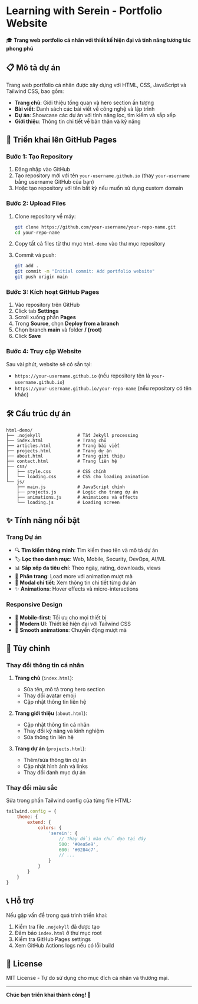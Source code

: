 # Learning with Serein - Portfolio Website

🎓 **Trang web portfolio cá nhân với thiết kế hiện đại và tính năng tương tác phong phú**

## 📋 Mô tả dự án

Trang web portfolio cá nhân được xây dựng với HTML, CSS, JavaScript và Tailwind CSS, bao gồm:

- **Trang chủ**: Giới thiệu tổng quan và hero section ấn tượng
- **Bài viết**: Danh sách các bài viết về công nghệ và lập trình
- **Dự án**: Showcase các dự án với tính năng lọc, tìm kiếm và sắp xếp
- **Giới thiệu**: Thông tin chi tiết về bản thân và kỹ năng

## 🚀 Triển khai lên GitHub Pages

### Bước 1: Tạo Repository

1. Đăng nhập vào GitHub
2. Tạo repository mới với tên `your-username.github.io` (thay `your-username` bằng username GitHub của bạn)
3. Hoặc tạo repository với tên bất kỳ nếu muốn sử dụng custom domain

### Bước 2: Upload Files

1. Clone repository về máy:
   ```bash
   git clone https://github.com/your-username/your-repo-name.git
   cd your-repo-name
   ```

2. Copy tất cả files từ thư mục `html-demo` vào thư mục repository

3. Commit và push:
   ```bash
   git add .
   git commit -m "Initial commit: Add portfolio website"
   git push origin main
   ```

### Bước 3: Kích hoạt GitHub Pages

1. Vào repository trên GitHub
2. Click tab **Settings**
3. Scroll xuống phần **Pages**
4. Trong **Source**, chọn **Deploy from a branch**
5. Chọn branch **main** và folder **/ (root)**
6. Click **Save**

### Bước 4: Truy cập Website

Sau vài phút, website sẽ có sẵn tại:
- `https://your-username.github.io` (nếu repository tên là `your-username.github.io`)
- `https://your-username.github.io/your-repo-name` (nếu repository có tên khác)

## 🛠️ Cấu trúc dự án

```
html-demo/
├── .nojekyll              # Tắt Jekyll processing
├── index.html             # Trang chủ
├── articles.html          # Trang bài viết
├── projects.html          # Trang dự án
├── about.html             # Trang giới thiệu
├── contact.html           # Trang liên hệ
├── css/
│   ├── style.css          # CSS chính
│   └── loading.css        # CSS cho loading animation
└── js/
    ├── main.js            # JavaScript chính
    ├── projects.js        # Logic cho trang dự án
    ├── animations.js      # Animations và effects
    └── loading.js         # Loading screen
```

## ✨ Tính năng nổi bật

### Trang Dự án
- 🔍 **Tìm kiếm thông minh**: Tìm kiếm theo tên và mô tả dự án
- 🏷️ **Lọc theo danh mục**: Web, Mobile, Security, DevOps, AI/ML
- 📊 **Sắp xếp đa tiêu chí**: Theo ngày, rating, downloads, views
- 📄 **Phân trang**: Load more với animation mượt mà
- 🎯 **Modal chi tiết**: Xem thông tin chi tiết từng dự án
- ✨ **Animations**: Hover effects và micro-interactions

### Responsive Design
- 📱 **Mobile-first**: Tối ưu cho mọi thiết bị
- 🎨 **Modern UI**: Thiết kế hiện đại với Tailwind CSS
- 🌙 **Smooth animations**: Chuyển động mượt mà

## 🔧 Tùy chỉnh

### Thay đổi thông tin cá nhân

1. **Trang chủ** (`index.html`):
   - Sửa tên, mô tả trong hero section
   - Thay đổi avatar emoji
   - Cập nhật thông tin liên hệ

2. **Trang giới thiệu** (`about.html`):
   - Cập nhật thông tin cá nhân
   - Thay đổi kỹ năng và kinh nghiệm
   - Sửa thông tin liên hệ

3. **Trang dự án** (`projects.html`):
   - Thêm/sửa thông tin dự án
   - Cập nhật hình ảnh và links
   - Thay đổi danh mục dự án

### Thay đổi màu sắc

Sửa trong phần Tailwind config của từng file HTML:

```javascript
tailwind.config = {
    theme: {
        extend: {
            colors: {
                'serein': {
                    // Thay đổi màu chủ đạo tại đây
                    500: '#0ea5e9',
                    600: '#0284c7',
                    // ...
                }
            }
        }
    }
}
```

## 📞 Hỗ trợ

Nếu gặp vấn đề trong quá trình triển khai:

1. Kiểm tra file `.nojekyll` đã được tạo
2. Đảm bảo `index.html` ở thư mục root
3. Kiểm tra GitHub Pages settings
4. Xem GitHub Actions logs nếu có lỗi build

## 📄 License

MIT License - Tự do sử dụng cho mục đích cá nhân và thương mại.

---

**Chúc bạn triển khai thành công! 🎉**